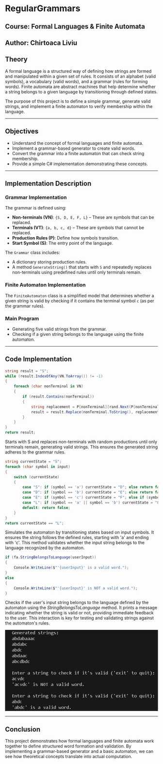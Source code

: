 # RegularGrammars

## Course: Formal Languages & Finite Automata
## Author: Chirtoaca Liviu

## Theory

A formal language is a structured way of defining how strings are formed and manipulated within a given set of rules. It consists of an alphabet (valid symbols), a vocabulary (valid words), and a grammar (rules for forming words). Finite automata are abstract machines that help determine whether a string belongs to a given language by transitioning through defined states.

The purpose of this project is to define a simple grammar, generate valid strings, and implement a finite automaton to verify membership within the language.

---

## Objectives

- Understand the concept of formal languages and finite automata.
- Implement a grammar-based generator to create valid words.
- Convert the grammar into a finite automaton that can check string membership.
- Provide a simple C# implementation demonstrating these concepts.

---

## Implementation Description

### Grammar Implementation
The grammar is defined using:
- **Non-terminals (VN)**: `{S, D, E, F, L}` – These are symbols that can be replaced.
- **Terminals (VT)**: `{a, b, c, d}` – These are symbols that cannot be replaced.
- **Production Rules (P)**: Define how symbols transition.
- **Start Symbol (S)**: The entry point of the language.

The `Grammar` class includes:
- A dictionary storing production rules.
- A method `GenerateString()` that starts with `S` and repeatedly replaces non-terminals using predefined rules until only terminals remain.

### Finite Automaton Implementation
The `FiniteAutomaton` class is a simplified model that determines whether a given string is valid by checking if it contains the terminal symbol `c` (as per the grammar rules).

### Main Program
- Generating five valid strings from the grammar.
- Checking if a given string belongs to the language using the finite automaton.

---

## Code Implementation

```csharp
string result = "S";
while (result.IndexOfAny(VN.ToArray()) != -1)
{
    foreach (char nonTerminal in VN)
    {
        if (result.Contains(nonTerminal))
        {
            string replacement = P[nonTerminal][rand.Next(P[nonTerminal].Count)];
            result = result.Replace(nonTerminal.ToString(), replacement);
        }
    }
}
return result;
```
Starts with S and replaces non-terminals with random productions until only terminals remain, generating valid strings. This ensures the generated string adheres to the grammar rules.
```csharp
string currentState = "S";
foreach (char symbol in input)
{
    switch (currentState)
    {
        case "S": if (symbol == 'a') currentState = "D"; else return false; break;
        case "D": if (symbol == 'b') currentState = "E"; else return false; break;
        case "E": if (symbol == 'c') currentState = "F"; else if (symbol == 'd') currentState = "L"; else return false; break;
        case "L": if (symbol == 'a' || symbol == 'b') currentState = "L"; else if (symbol == 'c') return true; else return false; break;
        default: return false;
    }
}
return currentState == "L";
```
Simulates the automaton by transitioning states based on input symbols. It ensures the string follows the defined rules, starting with 'a' and ending with 'c'. This method validates whether the input string belongs to the language recognized by the automaton.

```csharp
if (fa.StringBelongsToLanguage(userInput))
{
    Console.WriteLine($"'{userInput}' is a valid word.");
}
else
{
    Console.WriteLine($"'{userInput}' is NOT a valid word.");
}
```
Checks if the user's input string belongs to the language defined by the automaton using the *StringBelongsToLanguage* method. It prints a message indicating whether the string is valid or not, providing immediate feedback to the user. This interaction is key for testing and validating strings against the automaton's rules.

![Screenshot of the code](/Images/Console1.png)
 
---

## Conclusion

This project demonstrates how formal languages and finite automata work together to define structured word formation and validation. By implementing a grammar-based generator and a basic automaton, we can see how theoretical concepts translate into actual computation.

